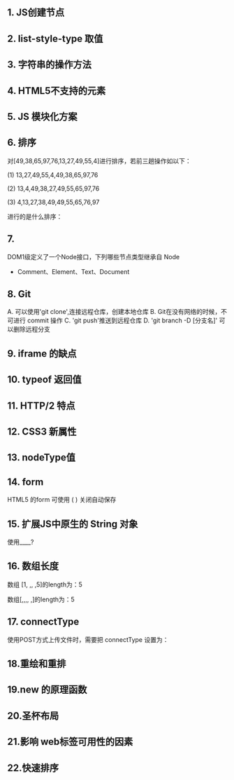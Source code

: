 ## 1. JS创建节点



## 2. list-style-type 取值

## 3. 字符串的操作方法

## 4. HTML5不支持的元素

## 5. JS 模块化方案

## 6. 排序
对[49,38,65,97,76,13,27,49,55,4]进行排序，若前三趟操作如以下：

(1) 13,27,49,55,4,49,38,65,97,76

(2) 13,4,49,38,27,49,55,65,97,76

(3) 4,13,27,38,49,49,55,65,76,97

进行的是什么排序：

## 7. 

DOM1级定义了一个Node接口，下列哪些节点类型继承自 Node

- Comment、Element、Text、Document

## 8. Git

A. 可以使用'git clone',连接远程仓库，创建本地仓库
B. Git在没有网络的时候，不可进行 commit 操作
C. 'git push'推送到远程仓库
D. 'git branch -D [分支名]' 可以删除远程分支

## 9. iframe 的缺点

## 10. typeof 返回值

## 11. HTTP/2 特点

## 12. CSS3 新属性

## 13. nodeType值

## 14. form
HTML5 的form 可使用 ( ) 关闭自动保存

## 15. 扩展JS中原生的 String 对象
使用____?
## 16. 数组长度

数组 [1, ,, ,5]的length为：5

数组[,,,, ,]的length为：5 

## 17. connectType
使用POST方式上传文件时，需要把 connectType 设置为：

## 18.重绘和重排

## 19.new 的原理函数

## 20.圣杯布局

## 21.影响 web标签可用性的因素

## 22.快速排序


